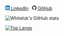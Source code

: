 [![Linkedin](https://raw.githubusercontent.com/whitelok/whitelok/master/imgs/linkedin.png) LinkedIn](https://www.linkedin.com/in/karl-lok-a74a4964)
&nbsp;
[![GitHub](https://raw.githubusercontent.com/whitelok/whitelok/master/imgs/github.png) GitHub](https://github.com/whitelok)

![Whitelok's GitHub stats](https://github-readme-stats.vercel.app/api?username=whitelok&rank_icon=percentile)

[![Top Langs](https://github-readme-stats.vercel.app/api/top-langs/?username=whitelok&layout=compact)](https://github.com/whitelok/github-readme-stats)
